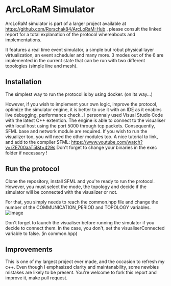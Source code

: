 # ArcLoRaM Simulator


ArcLoRaM simulator is part of a larger project available at  https://github.com/Rorschak84/ArcLoRaM-Hub , please consult the linked report for a total explanation of the protocol whereabouts and implementations.

It features a real time event simulator, a simple but robut physical layer virtualization, an event scheduler and many more.
3 modes out of the 6 are implemented in the current state that can be run with two different topologies (simple line and mesh).

## Installation

The simplest way to run the protocol is by using docker. 
(on its way...)

However, if you wish to implement your own logic, improve the protocol, optimize the simulator engine, it is better to use it with an IDE as it enables live debugging, performance check..
I personnaly used Visual Studio Code with the latest C++ extention.
The engine is able to connect to the visualiser with local host using the port 5000 through tcp packets.
Consequently, SFML base and network module are required. If you wish to run the visualizer too, you will need the other  modules too. 
A nice tutorial to link, and add to the compiler SFML:
https://www.youtube.com/watch?v=rZE700aaT5I&t=429s
Don't forget to change your binaries in the exec folder if necessary !

## Run the protocol
Clone the repository, install SFML and you're ready to run the protocol.
However, you must select the mode, the topology and decide if the simulator will be connected with the visualizer or not.

For that, you simply needs to reach the common.hpp file and change the number of the COMMUNICATION_PERIOD and TOPOLOGY variables.
![image](https://github.com/user-attachments/assets/7284d9a0-f7c2-432e-a5fe-42ec557e1289)


Don't forget to launch the visualiser before running the simulator if you decide to connect them. In the case, you don't, set the visualiserConnected variable to false. (in common.hpp)


## Improvements

This is one of my largest project ever made, and the occasion to refresh my c++. Even though I emphasized clarity and maintanability, some newbies mistakes are likely to be present.
You're welcome to fork this report and improve it, make pull request.




